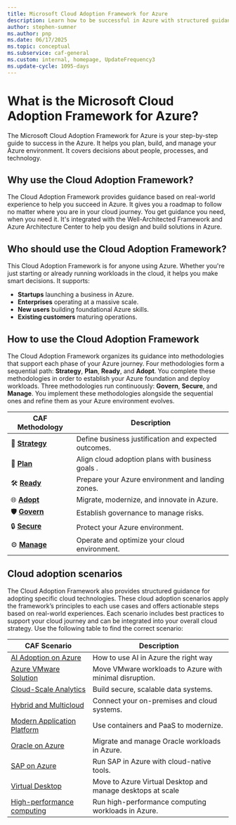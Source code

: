 ```yaml
---
title: Microsoft Cloud Adoption Framework for Azure
description: Learn how to be successful in Azure with structured guidance to support every stage of your Azure cloud adoption journey.
author: stephen-sumner
ms.author: pnp
ms.date: 06/17/2025
ms.topic: conceptual
ms.subservice: caf-general
ms.custom: internal, homepage, UpdateFrequency3
ms.update-cycle: 1095-days
---
```


# What is the Microsoft Cloud Adoption Framework for Azure?

The Microsoft Cloud Adoption Framework for Azure is your step-by-step guide to success in the Azure. It helps you plan, build, and manage your Azure environment. It covers decisions about people, processes, and technology.

## Why use the Cloud Adoption Framework?

The Cloud Adoption Framework provides guidance based on real-world experience to help you succeed in Azure. It gives you a roadmap to follow no matter where you are in your cloud journey. You get guidance you need, when you need it. It's integrated with the Well-Architected Framework and Azure Architecture Center to help you design and build solutions in Azure.

## Who should use the Cloud Adoption Framework?

This Cloud Adoption Framework is for anyone using Azure. Whether you're just starting or already running workloads in the cloud, it helps you make smart decisions. It supports:

- **Startups** launching a business in Azure.
- **Enterprises** operating at a massive scale.
- **New users** building foundational Azure skills.
- **Existing customers** maturing  operations.

## How to use the Cloud Adoption Framework

The Cloud Adoption Framework organizes its guidance into methodologies that support each phase of your Azure journey. Four methodologies form a sequential path: **Strategy**, **Plan**, **Ready**, and **Adopt**. You complete these methodologies in order to establish your Azure foundation and deploy workloads. Three methodologies run continuously: **Govern**, **Secure**, and **Manage**. You implement these methodologies alongside the sequential ones and refine them as your Azure environment evolves.

| CAF Methodology | Description |
|-------------|-------------|
| 🚀 [**Strategy**](/azure/cloud-adoption-framework/strategy/) | Define business justification and expected outcomes. |
| 📝 [**Plan**](/azure/cloud-adoption-framework/plan/) | Align cloud adoption plans with business goals . |
| 🛠️ [**Ready**](/azure/cloud-adoption-framework/ready/) | Prepare your Azure environment and landing zones. |
| 🌐 [**Adopt**](/azure/cloud-adoption-framework/adopt/) | Migrate, modernize, and innovate in Azure. |
| 🛡️ [**Govern**](/azure/cloud-adoption-framework/govern/) | Establish governance to manage risks. |
| 🔒 [**Secure**](/azure/cloud-adoption-framework/secure/) | Protect your Azure environment. |
| ⚙️ [**Manage**](/azure/cloud-adoption-framework/manage/) |  Operate and optimize your cloud environment. |

## Cloud adoption scenarios

The Cloud Adoption Framework also provides structured guidance for adopting specific cloud technologies. These cloud adoption scenarios apply the framework’s principles to each use cases and offers actionable steps based on real-world experiences. Each scenario includes best practices to support your cloud journey and can be integrated into your overall cloud strategy. Use the following table to find the correct scenario:

| CAF Scenario | Description |
|--------------|-----------------|
| [AI Adoption on Azure](./scenarios/ai/index.md) | How to use AI in Azure the right way |
| [Azure VMware Solution](./scenarios/azure-vmware/index.md) | Move VMware workloads to Azure with minimal disruption. |
| [Cloud-Scale Analytics](./scenarios/data-management/index.md) | Build secure, scalable data systems. |
| [Hybrid and Multicloud](./scenarios/hybrid/index.md) | Connect your on-premises and cloud systems. |
| [Modern Application Platform](./scenarios/app-platform/index.md) | Use containers and PaaS to modernize. |
| [Oracle on Azure](./scenarios/oracle-on-azure/index.md) | Migrate and manage Oracle workloads in Azure. |
| [SAP on Azure](./scenarios/sap/index.md) | Run SAP in Azure with cloud-native tools. |
| [Virtual Desktop](./scenarios/azure-virtual-desktop/index.md) | Move to Azure Virtual Desktop and manage desktops at scale |
| [High-performance computing](./scenarios/azure-hpc/index.md) | Run high-performance computing workloads in Azure. 
